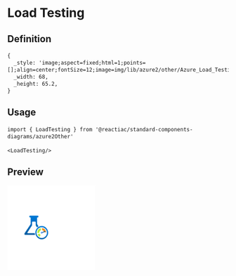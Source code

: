 # Load Testing

## Definition

```
{
  _style: 'image;aspect=fixed;html=1;points=[];align=center;fontSize=12;image=img/lib/azure2/other/Azure_Load_Testing.svg;strokeColor=none;',
  _width: 68,
  _height: 65.2,
}
```

## Usage

```
import { LoadTesting } from '@reactiac/standard-components-diagrams/azure2Other'

<LoadTesting/>
```

## Preview

<img src="./load-testing.png" width="200"/>
